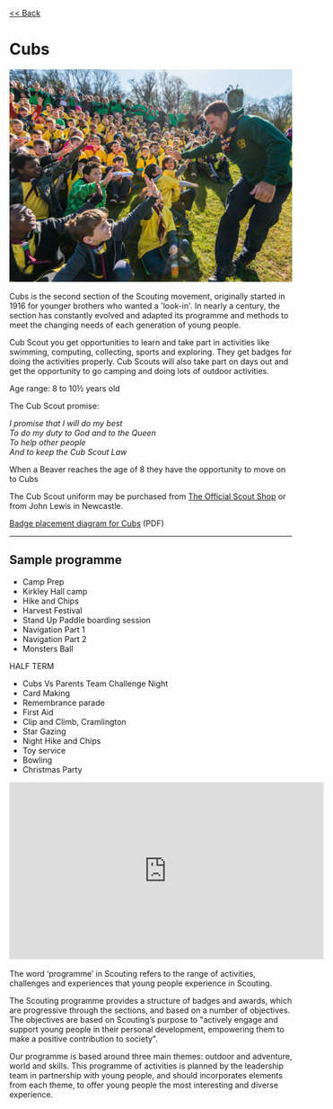 [<< Back](/)

# Cubs

![Cubs](images/cubs.jpg)

Cubs is the second section of the Scouting movement, originally started in 1916 for younger brothers who wanted a 'look-in'. In nearly a century, the section has constantly evolved and adapted its programme and methods to meet the changing needs of each generation of young people.

Cub Scout you get opportunities to learn and take part in activities like swimming, computing, collecting, sports and exploring. They get badges for doing the activities properly. Cub Scouts will also take part on days out and get the opportunity to go camping and doing lots of outdoor activities.

Age range: 8 to 10½ years old

The Cub Scout promise:

_I promise that I will do my best<br>
To do my duty to God and to the Queen<br>
To help other people<br>
And to keep the Cub Scout Law_

When a Beaver reaches the age of 8 they have the opportunity to move on to Cubs

The Cub Scout uniform may be purchased from [The Official Scout Shop](http://shop.scouts.org.uk/s-3-cubs.aspx?SectionFilterID=3&sectioncategories=true) or from John Lewis in Newcastle.

[Badge placement diagram for Cubs](media/CubsUniformDiagram.pdf) (PDF)

------

## Sample programme

* Camp Prep
* Kirkley Hall camp
* Hike and Chips
* Harvest Festival
* Stand Up Paddle boarding session
* Navigation Part 1
* Navigation Part 2
* Monsters Ball

HALF TERM

* Cubs Vs Parents Team Challenge Night
* Card Making
* Remembrance parade
* First Aid
* Clip and Climb, Cramlington
* Star Gazing 
* Night Hike and Chips
* Toy service
* Bowling
* Christmas Party

<iframe width="560" height="315" src="https://www.youtube-nocookie.com/embed/beWsc5kPwbc?rel=0" frameborder="0" allow="autoplay; encrypted-media" allowfullscreen></iframe>

The word ‘programme’ in Scouting refers to the range of activities, challenges and experiences that young people experience in Scouting.
 
The Scouting programme provides a structure of badges and awards, which are progressive through the sections, and based on a number of objectives. The objectives are based on Scouting’s purpose to "actively engage and support young people in their personal development, empowering them to make a positive contribution to society".

Our programme is based around three main themes: outdoor and adventure, world and skills. This programme of activities is planned by the leadership team in partnership with young people, and should incorporates elements from each theme, to offer young people the most interesting and diverse experience. 
